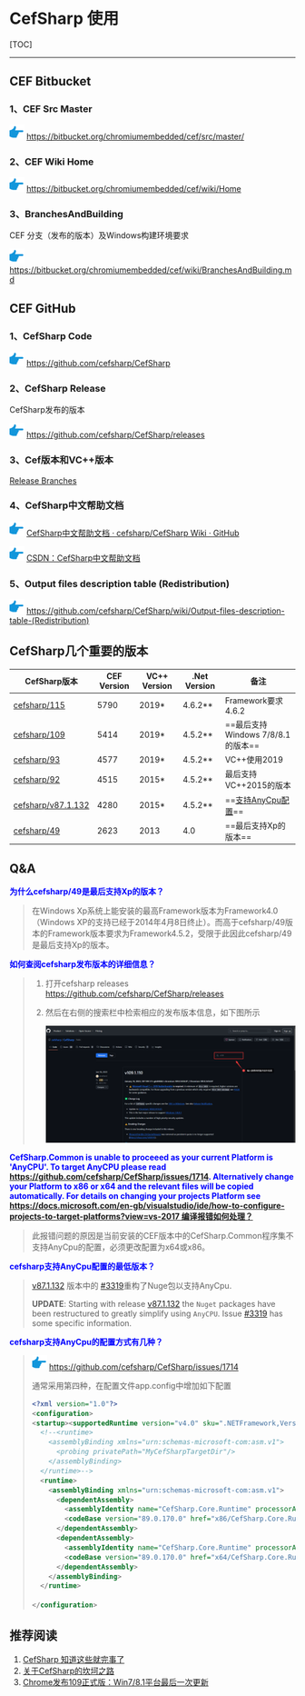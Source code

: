 # CefSharp 使用

[TOC]

---

## CEF Bitbucket

### 1、CEF Src Master

<img src="../Images/Common/hand-right.png" alt="arrow-right"/> https://bitbucket.org/chromiumembedded/cef/src/master/

### 2、CEF Wiki Home

<img src="../Images/Common/hand-right.png" alt="arrow-right"/> https://bitbucket.org/chromiumembedded/cef/wiki/Home

### 3、BranchesAndBuilding

CEF 分支（发布的版本）及Windows构建环境要求

<img src="../Images/Common/hand-right.png" alt="arrow-right"/> https://bitbucket.org/chromiumembedded/cef/wiki/BranchesAndBuilding.md

## CEF GitHub

### 1、CefSharp Code

<img src="../Images/Common/hand-right.png" alt="arrow-right" /> https://github.com/cefsharp/CefSharp

### 2、CefSharp Release

CefSharp发布的版本

<img src="../Images/Common/hand-right.png" alt="arrow-right" /> https://github.com/cefsharp/CefSharp/releases

### 3、Cef版本和VC++版本

[Release Branches](https://github.com/cefsharp/CefSharp?tab=readme-ov-file#release-branches)

### 4、CefSharp中文帮助文档

<img src="../Images/Common/hand-right.png" alt="arrow-right" /> [CefSharp中文帮助文档 · cefsharp/CefSharp Wiki · GitHub](https://github.com/cefsharp/CefSharp/wiki/CefSharp中文帮助文档)

<img src="../Images/Common/hand-right.png" alt="arrow-right" /> [CSDN：CefSharp中文帮助文档](https://blog.csdn.net/fuhanghang/article/details/110468063)

### 5、Output files description table (Redistribution)

<img src="../Images/Common/hand-right.png" alt="arrow-right" /> https://github.com/cefsharp/CefSharp/wiki/Output-files-description-table-(Redistribution)

## CefSharp几个重要的版本

| CefSharp版本                                                 | CEF Version | VC++ Version | .Net Version | 备注                                                         |
| ------------------------------------------------------------ | ----------- | ------------ | ------------ | ------------------------------------------------------------ |
| [cefsharp/115](https://github.com/cefsharp/CefSharp/tree/cefsharp/115) | 5790        | 2019*        | 4.6.2**      | Framework要求4.6.2                                           |
| [cefsharp/109](https://github.com/cefsharp/CefSharp/tree/cefsharp/109) | 5414        | 2019*        | 4.5.2**      | ==最后支持Windows 7/8/8.1的版本==                            |
| [cefsharp/93](https://github.com/cefsharp/CefSharp/tree/cefsharp/93) | 4577        | 2019*        | 4.5.2**      | VC++使用2019                                                 |
| [cefsharp/92](https://github.com/cefsharp/CefSharp/tree/cefsharp/92) | 4515        | 2015*        | 4.5.2**      | 最后支持VC++2015的版本                                       |
| [cefsharp/v87.1.132](https://github.com/cefsharp/CefSharp/releases/tag/v87.1.132) | 4280        | 2015*        | 4.5.2**      | ==[支持AnyCpu配置](https://github.com/cefsharp/CefSharp/issues/1714)== |
| [cefsharp/49](cefsharp/49)                                   | 2623        | 2013         | 4.0          | ==最后支持Xp的版本==                                         |

## Q&A

<span style="color:blue;font-weight:bold;">为什么cefsharp/49是最后支持Xp的版本？</span>

> 在Windows Xp系统上能安装的最高Framework版本为Framework4.0（Windows XP的支持已经于2014年4月8日终止）。而高于cefsharp/49版本的Framework版本要求为Framework4.5.2，受限于此因此cefsharp/49是最后支持Xp的版本。

<span style="color:blue;font-weight:bold;">如何查阅cefsharp发布版本的详细信息？</span>

> 1. 打开cefsharp releases https://github.com/cefsharp/CefSharp/releases
>
> 2. 然后在右侧的搜索栏中检索相应的发布版本信息，如下图所示
>
>    ![image-20240114215446678](../Images/CefSharp/image-20240114215446678.png)

<span style="color:blue;font-weight:bold;">CefSharp.Common is unable to proceeed as your current Platform is 'AnyCPU'. To target AnyCPU please read https://github.com/cefsharp/CefSharp/issues/1714. Alternatively change your Platform to x86 or x64 and the relevant files will be copied automatically. For details on changing your projects Platform see https://docs.microsoft.com/en-gb/visualstudio/ide/how-to-configure-projects-to-target-platforms?view=vs-2017 编译报错如何处理？</span>

> 此报错问题的原因是当前安装的CEF版本中的CefSharp.Common程序集不支持AnyCpu的配置，必须更改配置为x64或x86。

<span style="color:blue;font-weight:bold;">cefsharp支持AnyCpu配置的最低版本？</span>

> [v87.1.132](https://github.com/cefsharp/CefSharp/releases/tag/v87.1.132) 版本中的 [#3319](https://github.com/cefsharp/CefSharp/issues/3319)重构了Nuge包以支持AnyCpu.
>
> **UPDATE**: Starting with release [v87.1.132](https://github.com/cefsharp/CefSharp/releases/tag/v87.1.132) the `Nuget` packages have been restructured to greatly simplify using `AnyCPU`. Issue [#3319](https://github.com/cefsharp/CefSharp/issues/3319) has some specific information.

<span style="color:blue;font-weight:bold;">cefsharp支持AnyCpu的配置方式有几种？</span>

> <img src="../Images/Common/hand-right.png" alt="arrow-right" /> https://github.com/cefsharp/CefSharp/issues/1714
>
> 通常采用第四种，在配置文件app.config中增加如下配置
>
> ```xml
> <?xml version="1.0"?>
> <configuration>
> <startup><supportedRuntime version="v4.0" sku=".NETFramework,Version=v4.5.2"/></startup>
>   <!--<runtime>
>     <assemblyBinding xmlns="urn:schemas-microsoft-com:asm.v1">
>       <probing privatePath="MyCefSharpTargetDir"/>
>     </assemblyBinding>
>   </runtime>-->
>   <runtime>
>     <assemblyBinding xmlns="urn:schemas-microsoft-com:asm.v1">
>       <dependentAssembly>
>         <assemblyIdentity name="CefSharp.Core.Runtime" processorArchitecture="x86" publicKeyToken="40c4b6fc221f4138" culture="neutral"/>
>         <codeBase version="89.0.170.0" href="x86/CefSharp.Core.Runtime.dll"/>
>       </dependentAssembly>
>       <dependentAssembly>
>         <assemblyIdentity name="CefSharp.Core.Runtime" processorArchitecture="amd64" publicKeyToken="40c4b6fc221f4138" culture="neutral"/>
>         <codeBase version="89.0.170.0" href="x64/CefSharp.Core.Runtime.dll"/>
>       </dependentAssembly>
>     </assemblyBinding>
>   </runtime>
> 
> </configuration>
> ```



## 推荐阅读

1. [CefSharp 知道这些就完事了](https://blog.csdn.net/hcmdghv587/article/details/106279735)
2. [关于CefSharp的坎坷之路](https://www.cnblogs.com/M-Silencer/p/5846494.html)
2. [Chrome发布109正式版：Win7/8.1平台最后一次更新](https://baijiahao.baidu.com/s?id=1754687761569778706)
